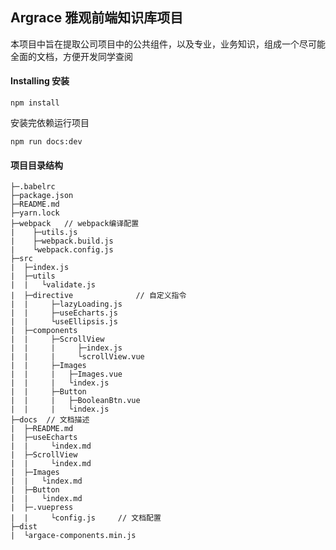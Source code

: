 ## Argrace 雅观前端知识库项目

本项目中旨在提取公司项目中的公共组件，以及专业，业务知识，组成一个尽可能全面的文档，方便开发同学查阅

#### Installing 安装


```
npm install
```
安装完依赖运行项目

```
npm run docs:dev
```

#### 项目目录结构


```
├─.babelrc
├─package.json
├─README.md
├─yarn.lock
├─webpack   // webpack编译配置
|    ├─utils.js
|    ├─webpack.build.js
|    └webpack.config.js
├─src
|  ├─index.js
|  ├─utils
|  |   └validate.js
|  ├─directive              // 自定义指令
|  |     ├─lazyLoading.js
|  |     ├─useEcharts.js
|  |     └useEllipsis.js
|  ├─components
|  |     ├─ScrollView
|  |     |     ├─index.js
|  |     |     └scrollView.vue
|  |     ├─Images
|  |     |   ├─Images.vue
|  |     |   └index.js
|  |     ├─Button
|  |     |   ├─BooleanBtn.vue
|  |     |   └index.js
├─docs  // 文档描述
|  ├─README.md
|  ├─useEcharts
|  |     └index.md
|  ├─ScrollView
|  |     └index.md
|  ├─Images
|  |   └index.md
|  ├─Button
|  |   └index.md
|  ├─.vuepress
|  |     └config.js     // 文档配置
├─dist
|  └argace-components.min.js

```


